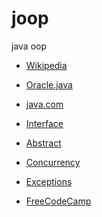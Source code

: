 # joop
java oop


- [Wikipedia](https://en.wikipedia.org/wiki/Java_(programming_language))

- [Oracle.java](https://www.oracle.com/java/)

- [java.com](https://www.java.com/en/)

- [Interface](https://docs.oracle.com/javase/tutorial/java/IandI/createinterface.html)

- [Abstract](https://docs.oracle.com/javase/tutorial/java/IandI/abstract.html)

- [Concurrency](https://docs.oracle.com/javase/tutorial/essential/concurrency/index.html)

- [Exceptions](https://docs.oracle.com/javase/tutorial/essential/exceptions/definition.html)

- [FreeCodeCamp](https://www.youtube.com/watch?v=GoXwIVyNvX0&t=912s)
